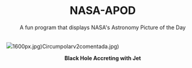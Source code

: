 <div align="center">
  <h1>
    NASA-APOD
  </h1>
</div>
  
<div align="center">
  A fun program that displays NASA's Astronomy Picture of the Day
</div>

<br>

![](https://apod.nasa.gov/apod/image/2405/BlackHole_Simonnet_2491.jpg)1600px.jpg)Circumpolarv2comentada.jpg)

<p align = "center">
  <b>Black Hole Accreting with Jet</b>
</p>
